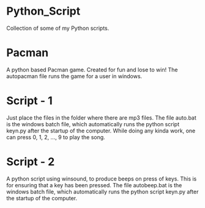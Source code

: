 # Python_Script
Collection of some of my Python scripts.

# Pacman
A python based Pacman game. Created for fun and lose to win!
The autopacman file runs the game for a user in windows. 

# Script - 1
Just place the files in the folder where there are mp3 files.
The file auto.bat is the windows batch file, which automatically runs the python script keyn.py after the startup of the computer.
While doing any kinda work, one can press 0, 1, 2, ..., 9 to play the song.

# Script - 2
 A python script using winsound, to produce beeps on press of keys. This is for ensuring that a key has been pressed.
The file autobeep.bat is the windows batch file, which automatically runs the python script keyn.py after the startup of the computer.
